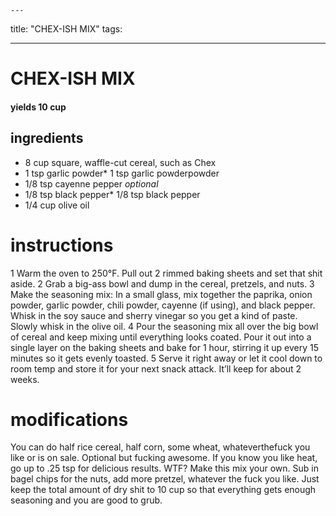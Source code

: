 
	---
title: "CHEX-ISH MIX"
tags:

---
# CHEX-ISH MIX
#### yields 10 cup
## ingredients
* 8 cup square, waffle-cut cereal, such as Chex 
* 1 tsp garlic powder* 1 tsp garlic powderpowder
* 1/8 tsp cayenne pepper *optional*
* 1/8 tsp black pepper* 1/8 tsp black pepper
* 1/4 cup olive oil

# instructions
1 Warm the oven to 250°F. Pull out 2 rimmed baking sheets and set that shit aside.
2 Grab a big-ass bowl and dump in the cereal, pretzels, and nuts.
3 Make the seasoning mix: In a small glass, mix together the paprika, onion powder, garlic powder, chili powder, cayenne (if using), and black pepper. Whisk in the soy sauce and sherry vinegar so you get a kind of paste. Slowly whisk in the olive oil.
4 Pour the seasoning mix all over the big bowl of cereal and keep mixing until everything looks coated. Pour it out into a single layer on the baking sheets and bake for 1 hour, stirring it up every 15 minutes so it gets evenly toasted.
5 Serve it right away or let it cool down to room temp and store it for your next snack attack. It’ll keep for about 2 weeks.

# modifications

You can do half rice cereal, half corn, some wheat, whateverthefuck you like or is on sale.
 Optional but fucking awesome. If you know you like heat, go up to .25 tsp for delicious results.
 WTF?
Make this mix your own. Sub in bagel chips for the nuts, add more pretzel, whatever the fuck you like. Just keep the total amount of dry shit to 10 cup so that everything gets enough seasoning and you are good to grub.
	
	
